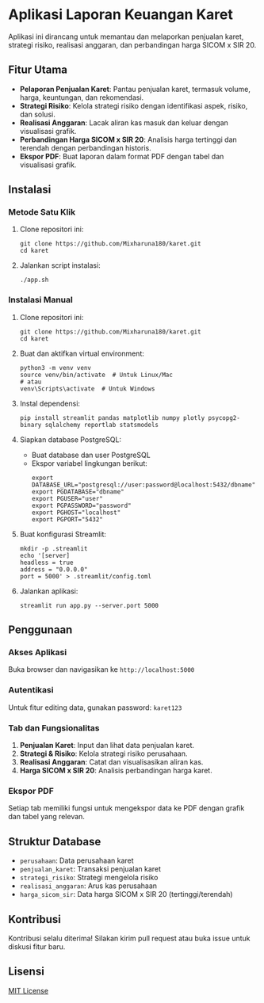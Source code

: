 # Aplikasi Laporan Keuangan Karet

Aplikasi ini dirancang untuk memantau dan melaporkan penjualan karet, strategi risiko, realisasi anggaran, dan perbandingan harga SICOM x SIR 20.

## Fitur Utama

- **Pelaporan Penjualan Karet**: Pantau penjualan karet, termasuk volume, harga, keuntungan, dan rekomendasi.
- **Strategi Risiko**: Kelola strategi risiko dengan identifikasi aspek, risiko, dan solusi.
- **Realisasi Anggaran**: Lacak aliran kas masuk dan keluar dengan visualisasi grafik.
- **Perbandingan Harga SICOM x SIR 20**: Analisis harga tertinggi dan terendah dengan perbandingan historis.
- **Ekspor PDF**: Buat laporan dalam format PDF dengan tabel dan visualisasi grafik.

## Instalasi

### Metode Satu Klik

1. Clone repositori ini:
   ```
   git clone https://github.com/Mixharuna180/karet.git
   cd karet
   ```

2. Jalankan script instalasi:
   ```
   ./app.sh
   ```

### Instalasi Manual

1. Clone repositori ini:
   ```
   git clone https://github.com/Mixharuna180/karet.git
   cd karet
   ```

2. Buat dan aktifkan virtual environment:
   ```
   python3 -m venv venv
   source venv/bin/activate  # Untuk Linux/Mac
   # atau
   venv\Scripts\activate  # Untuk Windows
   ```

3. Instal dependensi:
   ```
   pip install streamlit pandas matplotlib numpy plotly psycopg2-binary sqlalchemy reportlab statsmodels
   ```

4. Siapkan database PostgreSQL:
   - Buat database dan user PostgreSQL
   - Ekspor variabel lingkungan berikut:
     ```
     export DATABASE_URL="postgresql://user:password@localhost:5432/dbname"
     export PGDATABASE="dbname"
     export PGUSER="user"
     export PGPASSWORD="password"
     export PGHOST="localhost"
     export PGPORT="5432"
     ```

5. Buat konfigurasi Streamlit:
   ```
   mkdir -p .streamlit
   echo '[server]
   headless = true
   address = "0.0.0.0"
   port = 5000' > .streamlit/config.toml
   ```

6. Jalankan aplikasi:
   ```
   streamlit run app.py --server.port 5000
   ```

## Penggunaan

### Akses Aplikasi

Buka browser dan navigasikan ke `http://localhost:5000`

### Autentikasi

Untuk fitur editing data, gunakan password: `karet123`

### Tab dan Fungsionalitas

1. **Penjualan Karet**: Input dan lihat data penjualan karet.
2. **Strategi & Risiko**: Kelola strategi risiko perusahaan.
3. **Realisasi Anggaran**: Catat dan visualisasikan aliran kas.
4. **Harga SICOM x SIR 20**: Analisis perbandingan harga karet.

### Ekspor PDF

Setiap tab memiliki fungsi untuk mengekspor data ke PDF dengan grafik dan tabel yang relevan.

## Struktur Database

- `perusahaan`: Data perusahaan karet
- `penjualan_karet`: Transaksi penjualan karet
- `strategi_risiko`: Strategi mengelola risiko
- `realisasi_anggaran`: Arus kas perusahaan
- `harga_sicom_sir`: Data harga SICOM x SIR 20 (tertinggi/terendah)

## Kontribusi

Kontribusi selalu diterima! Silakan kirim pull request atau buka issue untuk diskusi fitur baru.

## Lisensi

[MIT License](LICENSE)